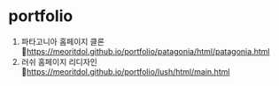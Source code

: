 # portfolio

1. 파타고니아 홈페이지 클론
🔗https://meoritdol.github.io/portfolio/patagonia/html/patagonia.html
2. 러쉬 홈페이지 리디자인
🔗https://meoritdol.github.io/portfolio/lush/html/main.html
